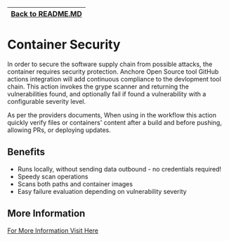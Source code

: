 | [Back to README.MD](../README.md)
| ---------------------------------------------------- |

# Container Security

In order to secure the software supply chain from possible attacks, the container requires security protection. 
Anchore Open Source tool GitHub actions integration will add continuous compliance to the devlopment tool chain.
This action invokes the grype scanner and returning the vulnerabilities found, and optionally fail if found a vulnerability with a configurable severity level.

As per the providers documents, When using in the workflow this action quickly verify files or containers' content after a build and before pushing, allowing PRs, or deploying updates.

## Benefits

* Runs locally, without sending data outbound - no credentials required!
* Speedy scan operations
* Scans both paths and container images
* Easy failure evaluation depending on vulnerability severity

## More Information
[For More Information Visit Here](https://github.com/marketplace/actions/anchore-container-scan)

